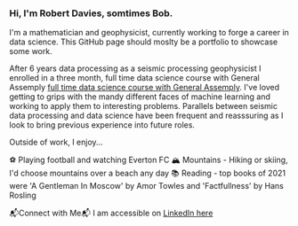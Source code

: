 ### Hi, I'm Robert Davies, somtimes Bob. 

I'm a mathematician and geophysicist, currently working to forge a career in data science. This GitHub page should moslty be a portfolio to showcase some work.

After 6 years data processing as a seismic processing geophysicist I enrolled in a three month, full time data science course with General Assemply [full time data science course with General Assemply](https://generalassemb.ly/education/data-science-immersive/london?ga_campaign=immersive-remote&ga_variation=dsi-tile). I've loved getting to grips with the mandy different faces of machine learning and working to apply them to interesting problems. Parallels between seismic data processing and data science have been frequent and reasssuring as I look to bring previous experience into future roles. 

Outside of work, I enjoy...

⚽ Playing football and watching Everton FC 
🏔️ Mountains - Hiking or skiing, I'd choose mountains over a beach any day
📚 Reading - top books of 2021 were 'A Gentleman In Moscow' by Amor Towles and 'Factfullness' by Hans Rosling

📬Connect with Me📬
I am accessible on [LinkedIn here](https://www.linkedin.com/in/rgdavies92/)
